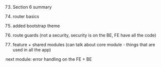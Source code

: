 73. Section 6 summary

1. router basics
2. added bootstrap theme
3. route guards (not a security, security is on the BE, FE have all the code)
4. feature + shared modules (can talk about core module - things that are used in all the app) 

next module: error handling on the FE + BE